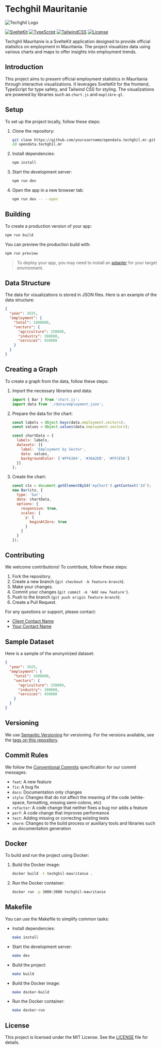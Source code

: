 # Techghil Mauritanie

![Techghil Logo](path/to/logo.png)

[![SvelteKit](https://img.shields.io/badge/SvelteKit-1.0-orange)](https://kit.svelte.dev/)
[![TypeScript](https://img.shields.io/badge/TypeScript-4.0-blue)](https://www.typescriptlang.org/)
[![TailwindCSS](https://img.shields.io/badge/TailwindCSS-2.0-blue)](https://tailwindcss.com/)
[![License](https://img.shields.io/badge/license-MIT-green)](LICENSE)

Techghil Mauritanie is a SvelteKit application designed to provide official statistics on employment in Mauritania. The project visualizes data using various charts and maps to offer insights into employment trends.

## Introduction

This project aims to present official employment statistics in Mauritania through interactive visualizations. It leverages SvelteKit for the frontend, TypeScript for type safety, and Tailwind CSS for styling. The visualizations are powered by libraries such as `chart.js` and `maplibre-gl`.

## Setup

To set up the project locally, follow these steps:

1. Clone the repository:
    ```bash
    git clone https://github.com/yourusername/opendata.techghil.mr.git
    cd opendata.techghil.mr
    ```

2. Install dependencies:
    ```bash
    npm install
    ```

3. Start the development server:
    ```bash
    npm run dev
    ```

4. Open the app in a new browser tab:
    ```bash
    npm run dev -- --open
    ```

## Building

To create a production version of your app:

```bash
npm run build
```

You can preview the production build with:

```bash
npm run preview
```

> To deploy your app, you may need to install an [adapter](https://svelte.dev/docs/kit/adapters) for your target environment.

## Data Structure

The data for visualizations is stored in JSON files. Here is an example of the data structure:

```json
{
  "year": 2025,
  "employment": {
    "total": 1000000,
    "sectors": {
      "agriculture": 250000,
      "industry": 300000,
      "services": 450000
    }
  }
}
```

## Creating a Graph

To create a graph from the data, follow these steps:

1. Import the necessary libraries and data:
    ```javascript
    import { Bar } from 'chart.js';
    import data from './data/employment.json';
    ```

2. Prepare the data for the chart:
    ```javascript
    const labels = Object.keys(data.employment.sectors);
    const values = Object.values(data.employment.sectors);

    const chartData = {
      labels: labels,
      datasets: [{
        label: 'Employment by Sector',
        data: values,
        backgroundColor: ['#FF6384', '#36A2EB', '#FFCE56']
      }]
    };
    ```

3. Create the chart:
    ```javascript
    const ctx = document.getElementById('myChart').getContext('2d');
    new Bar(ctx, {
      type: 'bar',
      data: chartData,
      options: {
        responsive: true,
        scales: {
          y: {
            beginAtZero: true
          }
        }
      }
    });
    ```

## Contributing

We welcome contributions! To contribute, follow these steps:

1. Fork the repository.
2. Create a new branch (`git checkout -b feature-branch`).
3. Make your changes.
4. Commit your changes (`git commit -m 'Add new feature'`).
5. Push to the branch (`git push origin feature-branch`).
6. Create a Pull Request.

For any questions or support, please contact:

- [Client Contact Name](mailto:client@example.com)
- [Your Contact Name](mailto:yourname@example.com)

## Sample Dataset

Here is a sample of the anonymized dataset:

```json
{
  "year": 2025,
  "employment": {
    "total": 1000000,
    "sectors": {
      "agriculture": 250000,
      "industry": 300000,
      "services": 450000
    }
  }
}
```

## Versioning

We use [Semantic Versioning](https://semver.org/) for versioning. For the versions available, see the [tags on this repository](https://github.com/yourusername/opendata.techghil.mr/tags).

## Commit Rules

We follow the [Conventional Commits](https://www.conventionalcommits.org/en/v1.0.0/) specification for our commit messages:

- `feat`: A new feature
- `fix`: A bug fix
- `docs`: Documentation only changes
- `style`: Changes that do not affect the meaning of the code (white-space, formatting, missing semi-colons, etc)
- `refactor`: A code change that neither fixes a bug nor adds a feature
- `perf`: A code change that improves performance
- `test`: Adding missing or correcting existing tests
- `chore`: Changes to the build process or auxiliary tools and libraries such as documentation generation

## Docker

To build and run the project using Docker:

1. Build the Docker image:
    ```bash
    docker build -t techghil-mauritanie .
    ```

2. Run the Docker container:
    ```bash
    docker run -p 3000:3000 techghil-mauritanie
    ```

## Makefile

You can use the Makefile to simplify common tasks:

- Install dependencies:
    ```bash
    make install
    ```

- Start the development server:
    ```bash
    make dev
    ```

- Build the project:
    ```bash
    make build
    ```

- Build the Docker image:
    ```bash
    make docker-build
    ```

- Run the Docker container:
    ```bash
    make docker-run
    ```

## License

This project is licensed under the MIT License. See the [LICENSE](LICENSE) file for details.